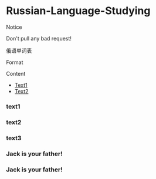 # Russian-Language-Studying

Notice

Don't pull any bad request!

俄语单词表

Format

Content
- [Text1](#text1)
- [Text2](#text2)

### text1
### text2
### text3



### Jack is your father!
### Jack is your father!